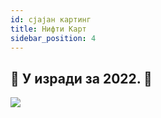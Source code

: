 ```yaml
---
id: сјајан картинг
title: Нифти Карт
sidebar_position: 4
---
```


## 🚧 У изради за 2022. 🚧

![](/img/niftykart_v01.png)

